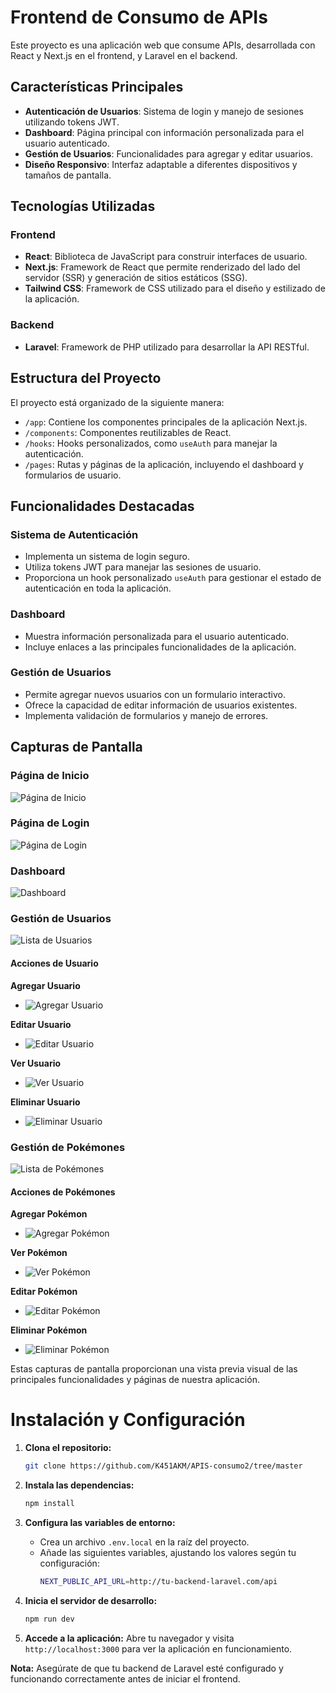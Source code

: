 # Frontend de Consumo de APIs

Este proyecto es una aplicación web que consume APIs, desarrollada con React y Next.js en el frontend, y Laravel en el backend.

## Características Principales

- **Autenticación de Usuarios**: Sistema de login y manejo de sesiones utilizando tokens JWT.
- **Dashboard**: Página principal con información personalizada para el usuario autenticado.
- **Gestión de Usuarios**: Funcionalidades para agregar y editar usuarios.
- **Diseño Responsivo**: Interfaz adaptable a diferentes dispositivos y tamaños de pantalla.

## Tecnologías Utilizadas

### Frontend
- **React**: Biblioteca de JavaScript para construir interfaces de usuario.
- **Next.js**: Framework de React que permite renderizado del lado del servidor (SSR) y generación de sitios estáticos (SSG).
- **Tailwind CSS**: Framework de CSS utilizado para el diseño y estilizado de la aplicación.

### Backend
- **Laravel**: Framework de PHP utilizado para desarrollar la API RESTful.

## Estructura del Proyecto

El proyecto está organizado de la siguiente manera:

- `/app`: Contiene los componentes principales de la aplicación Next.js.
- `/components`: Componentes reutilizables de React.
- `/hooks`: Hooks personalizados, como `useAuth` para manejar la autenticación.
- `/pages`: Rutas y páginas de la aplicación, incluyendo el dashboard y formularios de usuario.

## Funcionalidades Destacadas

### Sistema de Autenticación
- Implementa un sistema de login seguro.
- Utiliza tokens JWT para manejar las sesiones de usuario.
- Proporciona un hook personalizado `useAuth` para gestionar el estado de autenticación en toda la aplicación.

### Dashboard
- Muestra información personalizada para el usuario autenticado.
- Incluye enlaces a las principales funcionalidades de la aplicación.

### Gestión de Usuarios
- Permite agregar nuevos usuarios con un formulario interactivo.
- Ofrece la capacidad de editar información de usuarios existentes.
- Implementa validación de formularios y manejo de errores.

## Capturas de Pantalla

### Página de Inicio
![Página de Inicio](https://github.com/K451AKM/APIS-consumo2/blob/master/pagina%20inicio.jpg)

### Página de Login
![Página de Login](https://github.com/K451AKM/APIS-consumo2/blob/master/login.jpg)

### Dashboard
![Dashboard](https://github.com/K451AKM/APIS-consumo2/blob/master/ds.jpg)

### Gestión de Usuarios
![Lista de Usuarios](https://github.com/K451AKM/APIS-consumo2/blob/master/usersC.jpg)

#### Acciones de Usuario

**Agregar Usuario**
- ![Agregar Usuario](https://github.com/K451AKM/APIS-consumo2/blob/master/agregarUsuario.jpg)

**Editar Usuario**
- ![Editar Usuario](https://github.com/K451AKM/APIS-consumo2/blob/master/usuarioEditado.jpg)

**Ver Usuario**
- ![Ver Usuario](https://github.com/K451AKM/APIS-consumo2/blob/master/verUsuario.jpg)

**Eliminar Usuario**
- ![Eliminar Usuario](https://github.com/K451AKM/APIS-consumo2/blob/master/eliminarUsuario.jpg)

### Gestión de Pokémones
![Lista de Pokémones](https://github.com/K451AKM/APIS-consumo2/blob/master/pokemones.jpg)

#### Acciones de Pokémones

**Agregar Pokémon**
- ![Agregar Pokémon](https://github.com/K451AKM/APIS-consumo2/blob/master/agregarPokemon.jpg)

**Ver Pokémon**
- ![Ver Pokémon](https://github.com/K451AKM/APIS-consumo2/blob/master/verpokemon.jpg)

**Editar Pokémon**
- ![Editar Pokémon](https://github.com/K451AKM/APIS-consumo2/blob/master/editar%20pokemon.jpg)

**Eliminar Pokémon**
- ![Eliminar Pokémon](https://github.com/K451AKM/APIS-consumo2/blob/master/eliminarpokemon.jpg)

Estas capturas de pantalla proporcionan una vista previa visual de las principales funcionalidades y páginas de nuestra aplicación.

# Instalación y Configuración

1. **Clona el repositorio:**
   ```bash
   git clone https://github.com/K451AKM/APIS-consumo2/tree/master
   ```

2. **Instala las dependencias:**
   ```bash
   npm install
   ```

3. **Configura las variables de entorno:**
   - Crea un archivo `.env.local` en la raíz del proyecto.
   - Añade las siguientes variables, ajustando los valores según tu configuración:
     ```bash
     NEXT_PUBLIC_API_URL=http://tu-backend-laravel.com/api
     ```

4. **Inicia el servidor de desarrollo:**
   ```bash
   npm run dev
   ```

5. **Accede a la aplicación:**
   Abre tu navegador y visita `http://localhost:3000` para ver la aplicación en funcionamiento.

**Nota:** Asegúrate de que tu backend de Laravel esté configurado y funcionando correctamente antes de iniciar el frontend.
